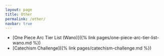 ```yaml
---
layout: page
title: Other
permalink: /other/
navbar: true
---
```


- [One Piece Arc Tier List (Wano)]({% link pages/one-piece-arc-tier-list-wano.md %})
- [Catechism Challenge]({% link pages/catechism-challenge.md %})